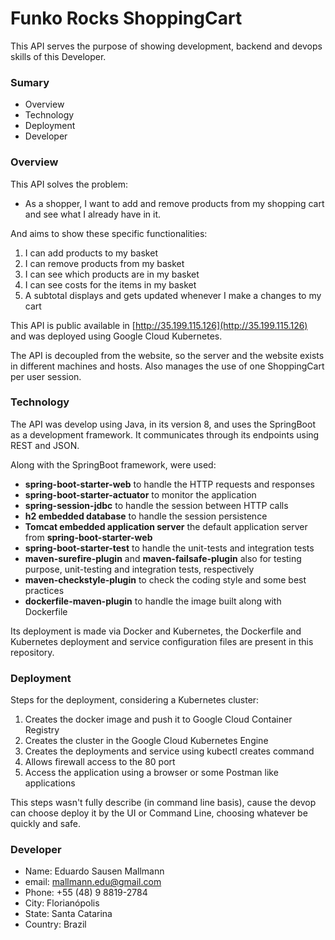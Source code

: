 # Funko Rocks ShoppingCart #

This API serves the purpose of showing development, backend and devops skills of this Developer. 

### Sumary ###

* Overview
* Technology
* Deployment
* Developer

### Overview ###

This API solves the problem:

* As a shopper, I want to add and remove products from my shopping cart and see what I already have
  in it.
  
And aims to show these specific functionalities:

1. I can add products to my basket
2. I can remove products from my basket
3. I can see which products are in my basket
4. I can see costs for the items in my basket
5. A subtotal displays and gets updated whenever I make a changes to my cart

This API is public available in [http://35.199.115.126](http://35.199.115.126) and was deployed using Google Cloud 
Kubernetes.

The API is decoupled from the website, so the server and the website exists in different machines and hosts. 
Also manages the use of one ShoppingCart per user session.

### Technology ###

The API was develop using Java, in its version 8, and uses the SpringBoot as a development framework. It communicates through 
its endpoints using REST and JSON.

Along with the SpringBoot framework, were used:

* **spring-boot-starter-web** to handle the HTTP requests and responses
* **spring-boot-starter-actuator** to monitor the application
* **spring-session-jdbc** to handle the session between HTTP calls
* **h2 embedded database** to handle the session persistence
* **Tomcat embedded application server** the default application server from **spring-boot-starter-web**
* **spring-boot-starter-test** to handle the unit-tests and integration tests
* **maven-surefire-plugin** and **maven-failsafe-plugin** also for testing purpose, unit-testing and integration tests, respectively
* **maven-checkstyle-plugin** to check the coding style and some best practices
* **dockerfile-maven-plugin** to handle the image built along with Dockerfile 

Its deployment is made via Docker and Kubernetes, the Dockerfile and Kubernetes deployment and service configuration files are 
present in this repository.

### Deployment ###

Steps for the deployment, considering a Kubernetes cluster:

1. Creates the docker image and push it to Google Cloud Container Registry
2. Creates the cluster in the Google Cloud Kubernetes Engine
3. Creates the deployments and service using kubectl creates command
4. Allows firewall access to the 80 port
5. Access the application using a browser or some Postman like applications

This steps wasn't fully describe (in command line basis), cause the devop can choose deploy it by the UI or Command Line,
choosing whatever be quickly and safe.

### Developer ###

* Name: Eduardo Sausen Mallmann
* email: mallmann.edu@gmail.com
* Phone: +55 (48) 9 8819-2784 
* City: Florianópolis
* State: Santa Catarina
* Country: Brazil